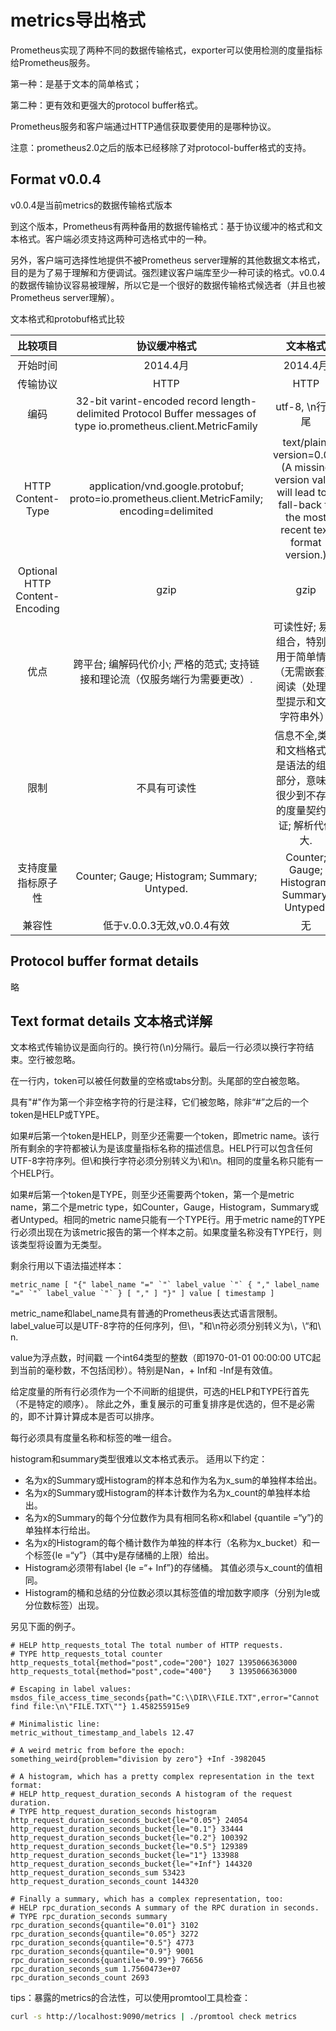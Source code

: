 # metrics导出格式

Prometheus实现了两种不同的数据传输格式，exporter可以使用检测的度量指标给Prometheus服务。

第一种：是基于文本的简单格式；

第二种：更有效和更强大的protocol buffer格式。

Prometheus服务和客户端通过HTTP通信获取要使用的是哪种协议。

注意：prometheus2.0之后的版本已经移除了对protocol-buffer格式的支持。

## Format v0.0.4

v0.0.4是当前metrics的数据传输格式版本

到这个版本，Prometheus有两种备用的数据传输格式：基于协议缓冲的格式和文本格式。客户端必须支持这两种可选格式中的一种。

另外，客户端可选择性地提供不被Prometheus server理解的其他数据文本格式，目的是为了易于理解和方便调试。强烈建议客户端库至少一种可读的格式。v0.0.4的数据传输协议容易被理解，所以它是一个很好的数据传输格式候选者（并且也被Prometheus server理解）。

文本格式和protobuf格式比较

| 比较项目 | 协议缓冲格式 |	文本格式 |
|:----:|:----:|:----:|
| 开始时间 | 2014.4月 | 2014.4月 |
| 传输协议 | HTTP |	HTTP |
| 编码 | 32-bit varint-encoded record length-delimited Protocol Buffer messages of type  io.prometheus.client.MetricFamily | utf-8, \n行结尾 |
| HTTP Content-Type	| application/vnd.google.protobuf; proto=io.prometheus.client.MetricFamily; encoding=delimited | text/plain; version=0.0.4 (A missing version value will lead to a fall-back to the most recent text format version.) |
| Optional HTTP Content-Encoding | gzip |	gzip |
| 优点 | 跨平台;  编解码代价小;  严格的范式;  支持链接和理论流（仅服务端行为需要更改）. | 可读性好;  易于组合，特别适用于简单情况（无需嵌套）;  阅读（处理类型提示和文本字符串外）. |
|  限制 | 不具有可读性 | 信息不全,类型和文档格式不是语法的组成部分，意味着很少到不存在的度量契约验证;  解析代价大. |
| 支持度量指标原子性	| Counter;  Gauge;  Histogram;  Summary; Untyped. | Counter;  Gauge;  Histogram;  Summary; Untyped. |
| 兼容性	| 低于v.0.0.3无效,v0.0.4有效 | 无 |


## Protocol buffer format details

略

## Text format details 文本格式详解

文本格式传输协议是面向行的。换行符(\n)分隔行。最后一行必须以换行字符结束。空行被忽略。

在一行内，token可以被任何数量的空格或tabs分割。头尾部的空白被忽略。

具有"#"作为第一个非空格字符的行是注释，它们被忽略，除非“#”之后的一个token是HELP或TYPE。

如果#后第一个token是HELP，则至少还需要一个token，即metric name。该行所有剩余的字符都被认为是该度量指标名称的描述信息。HELP行可以包含任何UTF-8字符序列。但\和换行字符必须分别转义为\\和\n。相同的度量名称只能有一个HELP行。

如果#后第一个token是TYPE，则至少还需要两个token，第一个是metric name，第二个是metric type，如Counter，Gauge，Histogram，Summary或者Untyped。相同的metric name只能有一个TYPE行。用于metric name的TYPE行必须出现在为该metric报告的第一个样本之前。如果度量名称没有TYPE行，则该类型将设置为无类型。

剩余行用以下语法描述样本：

```
metric_name [ "{" label_name "=" `"` label_value `"` { "," label_name "=" `"` label_value `"` } [ "," ] "}" ] value [ timestamp ]
```

metric_name和label_name具有普通的Prometheus表达式语言限制。 label_value可以是UTF-8字符的任何序列，但\，"和\n符必须分别转义为\，\“和\ n.

value为浮点数，时间戳 一个int64类型的整数（即1970-01-01 00:00:00 UTC起到当前的毫秒数，不包括闰秒）。特别是Nan，+ Inf和 -Inf是有效值。

给定度量的所有行必须作为一个不间断的组提供，可选的HELP和TYPE行首先（不是特定的顺序）。 除此之外，重复展示的可重复排序是优选的，但不是必需的，即不计算计算成本是否可以排序。

每行必须具有度量名称和标签的唯一组合。

histogram和summary类型很难以文本格式表示。 适用以下约定：

- 名为x的Summary或Histogram的样本总和作为名为x_sum的单独样本给出。
- 名为x的Summary或Histogram的样本计数作为名为x_count的单独样本给出。
- 名为x的Summary的每个分位数作为具有相同名称x和label {quantile =“y”}的单独样本行给出。
- 名为x的Histogram的每个桶计数作为单独的样本行（名称为x_bucket）和一个标签{le =“y”}（其中y是存储桶的上限）给出。
- Histogram必须带有label {le =“+ Inf”}的存储桶。 其值必须与x_count的值相同。
- Histogram的桶和总结的分位数必须以其标签值的增加数字顺序（分别为le或分位数标签）出现。 

另见下面的例子。

```
# HELP http_requests_total The total number of HTTP requests.
# TYPE http_requests_total counter
http_requests_total{method="post",code="200"} 1027 1395066363000
http_requests_total{method="post",code="400"}    3 1395066363000

# Escaping in label values:
msdos_file_access_time_seconds{path="C:\\DIR\\FILE.TXT",error="Cannot find file:\n\"FILE.TXT\""} 1.458255915e9

# Minimalistic line:
metric_without_timestamp_and_labels 12.47

# A weird metric from before the epoch:
something_weird{problem="division by zero"} +Inf -3982045

# A histogram, which has a pretty complex representation in the text format:
# HELP http_request_duration_seconds A histogram of the request duration.
# TYPE http_request_duration_seconds histogram
http_request_duration_seconds_bucket{le="0.05"} 24054
http_request_duration_seconds_bucket{le="0.1"} 33444
http_request_duration_seconds_bucket{le="0.2"} 100392
http_request_duration_seconds_bucket{le="0.5"} 129389
http_request_duration_seconds_bucket{le="1"} 133988
http_request_duration_seconds_bucket{le="+Inf"} 144320
http_request_duration_seconds_sum 53423
http_request_duration_seconds_count 144320

# Finally a summary, which has a complex representation, too:
# HELP rpc_duration_seconds A summary of the RPC duration in seconds.
# TYPE rpc_duration_seconds summary
rpc_duration_seconds{quantile="0.01"} 3102
rpc_duration_seconds{quantile="0.05"} 3272
rpc_duration_seconds{quantile="0.5"} 4773
rpc_duration_seconds{quantile="0.9"} 9001
rpc_duration_seconds{quantile="0.99"} 76656
rpc_duration_seconds_sum 1.7560473e+07
rpc_duration_seconds_count 2693
```

tips：暴露的metrics的合法性，可以使用promtool工具检查：

```bash
curl -s http://localhost:9090/metrics | ./promtool check metrics
```
